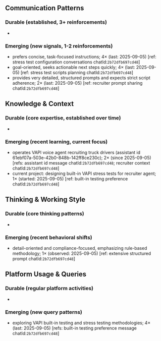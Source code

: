 ## Communication Patterns
### Durable (established, 3+ reinforcements)
-

### Emerging (new signals, 1-2 reinforcements)
- prefers concise, task-focused instructions; 4× (last: 2025-09-05) [ref: stress test configuration conversations chatId:`2b72dfb697cd48`]
- goal-oriented, seeks actionable next steps quickly; 4× (last: 2025-09-05) [ref: stress test scripts planning chatId:`2b72dfb697cd48`]
- provides very detailed, structured prompts and expects strict script adherence; 2× (last: 2025-09-05) [ref: recruiter prompt sharing chatId:`2b72dfb697cd48`]

## Knowledge & Context
### Durable (core expertise, established over time)
-

### Emerging (recent learning, current focus)
- operates VAPI voice agent recruiting truck drivers (assistant id 61ebf07a-503e-42b0-848b-142ff8ce230c); 2× (since 2025-09-05) [refs: assistant id message chatId:`2b72dfb697cd48`; recruiter context chatId:`2b72dfb697cd48`]
- current project: designing built-in VAPI stress tests for recruiter agent; 1× (started: 2025-09-05) [ref: built-in testing preference chatId:`2b72dfb697cd48`]

## Thinking & Working Style
### Durable (core thinking patterns)
-

### Emerging (recent behavioral shifts)
- detail-oriented and compliance-focused, emphasizing rule-based methodology; 1× (observed: 2025-09-05) [ref: extensive structured prompt chatId:`2b72dfb697cd48`]

## Platform Usage & Queries
### Durable (regular platform activities)
-

### Emerging (new query patterns)
- exploring VAPI built-in testing and stress testing methodologies; 4× (last: 2025-09-05) [refs: built-in testing preference message chatId:`2b72dfb697cd48`]